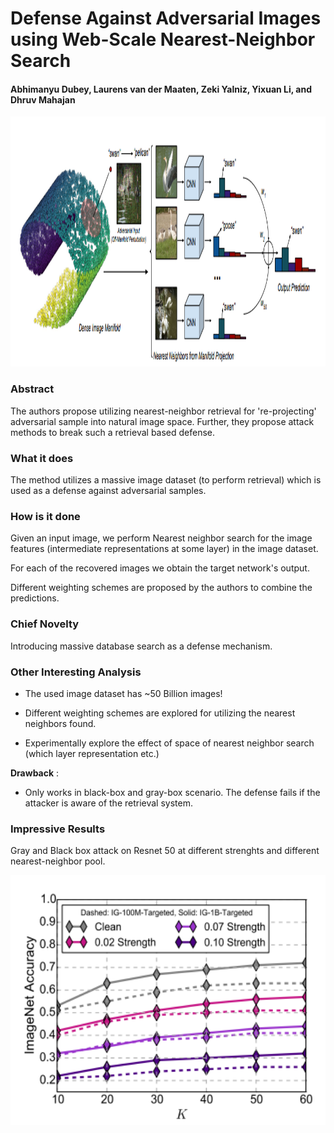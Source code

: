 # Defense Against Adversarial Images using Web-Scale Nearest-Neighbor Search

#### Abhimanyu Dubey, Laurens van der Maaten, Zeki Yalniz, Yixuan Li, and Dhruv Mahajan

<p align="center">
  <img src="img/web_search.png" height="400" title="Web Search Based Defense">
</p>

### Abstract
The authors propose utilizing nearest-neighbor retrieval for 're-projecting' adversarial sample into natural image space. Further, they propose attack methods to break such a retrieval based defense.

### What it does

The method utilizes a massive image dataset (to perform retrieval) which is used as a defense against adversarial samples.

### How is it done

Given an input image, we perform Nearest neighbor search for the image features (intermediate representations at some layer) in the image dataset. 

For each of the recovered images we obtain the target network's output. 

Different weighting schemes are proposed by the authors to combine the predictions.

### Chief Novelty

Introducing massive database search as a defense mechanism.

### Other Interesting Analysis

* The used image dataset has ~50 Billion images!

* Different weighting schemes are explored for utilizing the nearest neighbors found.

* Experimentally explore the effect of space of nearest neighbor search (which layer representation etc.)

**Drawback** :  

* Only works in black-box and gray-box scenario. The defense fails if the attacker is aware of the retrieval system.

### Impressive Results

Gray and Black box attack on Resnet 50 at different strenghts and different nearest-neighbor pool.

<p align="center">
  <img src="img/web_search_table.png" height="400" title="Web Search Based Defense">
</p>
